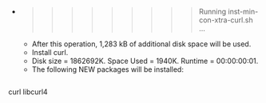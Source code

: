 * >>>>>>>>> Running inst-min-con-xtra-curl.sh ...
  * After this operation, 1,283 kB of additional disk space will be used.
  * Install curl.
  * Disk size = 1862692K. Space Used = 1940K. Runtime = 00:00:00:01.
  * The following NEW packages will be installed:
  ```bash
curl libcurl4
  ```
